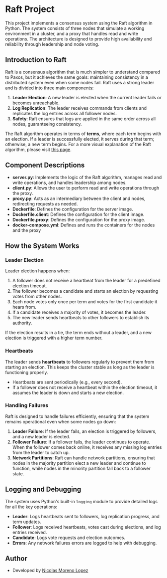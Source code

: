 # Raft Project

This project implements a consensus system using the Raft algorithm in Python. The system consists of three nodes that simulate a working environment in a cluster, and a proxy that handles read and write operations. The architecture is designed to provide high availability and reliability through leadership and node voting.

## Introduction to Raft

Raft is a consensus algorithm that is much simpler to understand compared to Paxos, but it achieves the same goals: maintaining consistency in a distributed system even when some nodes fail. Raft uses a strong leader and is divided into three main components:

1. **Leader Election**: A new leader is elected when the current leader fails or becomes unreachable.
2. **Log Replication**: The leader receives commands from clients and replicates the log entries across all follower nodes.
3. **Safety**: Raft ensures that logs are applied in the same order across all nodes, guaranteeing consistency.

The Raft algorithm operates in terms of **terms**, where each term begins with an election. If a leader is successfully elected, it serves during that term; otherwise, a new term begins.
For a more visual explanation of the Raft algorithm, please visit [this page](https://thesecretlivesofdata.com/raft/).

## Component Descriptions

- **server.py**: Implements the logic of the Raft algorithm, manages read and write operations, and handles leadership among nodes.
- **client.py**: Allows the user to perform read and write operations through the proxy.
- **proxy.py**: Acts as an intermediary between the client and nodes, redirecting requests as needed.
- **Dockerfile**: Defines the configuration for the server image.
- **Dockerfile.client**: Defines the configuration for the client image.
- **Dockerfile.proxy**: Defines the configuration for the proxy image.
- **docker-compose.yml**: Defines and runs the containers for the nodes and the proxy

## How the System Works

### Leader Election

Leader election happens when:

1. A follower does not receive a heartbeat from the leader for a predefined election timeout.
2. The follower becomes a candidate and starts an election by requesting votes from other nodes.
3. Each node votes only once per term and votes for the first candidate it hears from.
4. If a candidate receives a majority of votes, it becomes the leader.
5. The new leader sends heartbeats to other followers to establish its authority.

If the election results in a tie, the term ends without a leader, and a new election is triggered with a higher term number.

### Heartbeats

The leader sends **heartbeats** to followers regularly to prevent them from starting an election. This keeps the cluster stable as long as the leader is functioning properly.

- Heartbeats are sent periodically (e.g., every second).
- If a follower does not receive a heartbeat within the election timeout, it assumes the leader is down and starts a new election.


### Handling Failures

Raft is designed to handle failures efficiently, ensuring that the system remains operational even when some nodes go down:

1. **Leader Failure**: If the leader fails, an election is triggered by followers, and a new leader is elected.
2. **Follower Failure**: If a follower fails, the leader continues to operate. When the follower comes back online, it receives any missing log entries from the leader to catch up.
3. **Network Partitions**: Raft can handle network partitions, ensuring that nodes in the majority partition elect a new leader and continue to function, while nodes in the minority partition fall back to a follower state.

## Logging and Debugging

The system uses Python's built-in `logging` module to provide detailed logs for all the key operations:

- **Leader**: Logs heartbeats sent to followers, log replication progress, and term updates.
- **Follower**: Logs received heartbeats, votes cast during elections, and log entries received.
- **Candidate**: Logs vote requests and election outcomes.
- **Errors**: Any network failures errors are logged to help with debugging.


## Author

- Developed by [Nicolas Moreno Lopez](https://github.com/Nicorenox)
